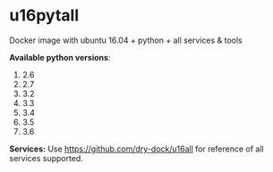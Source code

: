 # u16pytall
Docker image with ubuntu 16.04 + python + all services &amp; tools

**Available python versions**:

1. 2.6
2. 2.7
3. 3.2
4. 3.3
5. 3.4
6. 3.5
7. 3.6

**Services:**
Use https://github.com/dry-dock/u16all for reference of all services supported.

